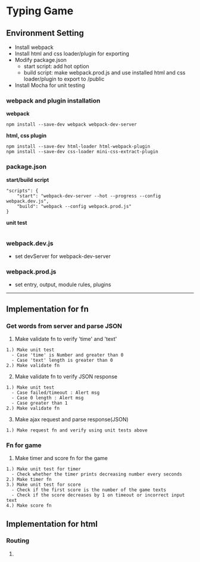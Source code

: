 # Typing Game

## Environment Setting
- Install webpack
- Install html and css loader/plugin for exporting
- Modify package.json
  - start script: add hot option
  - build script: make webpack.prod.js and use installed html and css loader/plugin to export to /public
- Install Mocha for unit testing

### webpack and plugin installation
**webpack**
```
npm install --save-dev webpack webpack-dev-server
```
**html, css plugin**
```
npm install --save-dev html-loader html-webpack-plugin
npm install --save-dev css-loader mini-css-extract-plugin
```

### package.json
**start/build script**
```
"scripts": {
    "start": "webpack-dev-server --hot --progress --config webpack.dev.js",
    "build": "webpack --config webpack.prod.js"
}
```
**unit test**
```
```

### webpack.dev.js
- set devServer for webpack-dev-server

### webpack.prod.js
- set entry, output, module rules, plugins

---
## Implementation for fn
### Get words from server and parse JSON
1. Make validate fn to verify 'time' and 'text'
```
1.) Make unit test
  - Case 'time' is Number and greater than 0
  - Case 'text' length is greater than 0
2.) Make validate fn 
```

2. Make validate fn to verify JSON response
```
1.) Make unit test
  - Case failed/timeout : Alert msg
  - Case 0 length : Alert msg
  - Case greater than 1
2.) Make validate fn
```

3. Make ajax request and parse response(JSON)
```
1.) Make request fn and verify using unit tests above
```

### Fn for game
1. Make timer and score fn for the game
```
1.) Make unit test for timer
  - Check whether the timer prints decreasing number every seconds
2.) Make timer fn
3.) Make unit test for score
  - Check if the first score is the number of the game texts
  - Check if the score decreases by 1 on timeout or incorrect input text
4.) Make score fn
```

## Implementation for html
### Routing
1.


###

